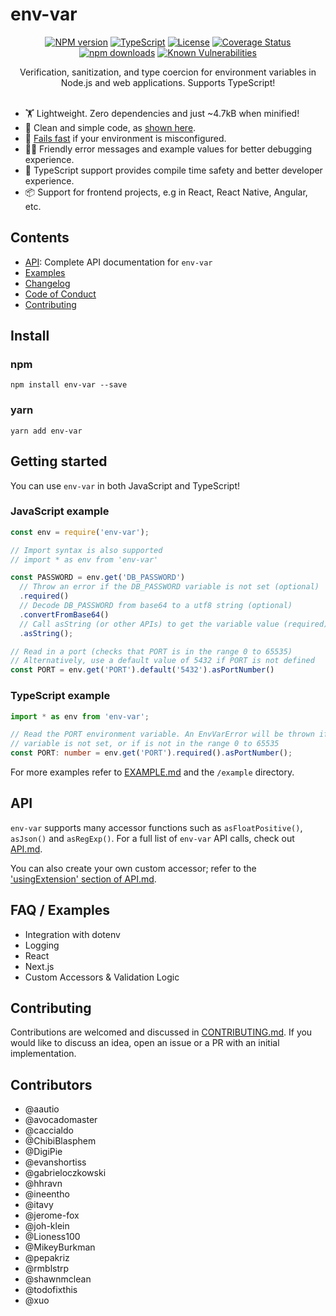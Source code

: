 # env-var

<div align="center">

[![NPM version](https://img.shields.io/npm/v/env-var.svg?style=flat)](https://www.npmjs.com/package/env-var)
[![TypeScript](https://badgen.net/npm/types/env-var)](http://www.typescriptlang.org/)
[![License](https://badgen.net/npm/license/env-var)](https://opensource.org/licenses/MIT)
[![Coverage Status](https://coveralls.io/repos/github/evanshortiss/env-var/badge.svg?branch=master)](https://coveralls.io/github/evanshortiss/env-var?branch=master)
[![npm downloads](https://img.shields.io/npm/dm/env-var.svg?style=flat)](https://www.npmjs.com/package/env-var)
[![Known Vulnerabilities](https://snyk.io//test/github/evanshortiss/env-var/badge.svg?targetFile=package.json)](https://snyk.io//test/github/evanshortiss/env-var?targetFile=package.json)


Verification, sanitization, and type coercion for environment variables in Node.js and web applications. Supports TypeScript!
<br>
<br>
</div>

* 🏋 Lightweight. Zero dependencies and just ~4.7kB when minified!
* 🧹 Clean and simple code, as [shown here](https://gist.github.com/evanshortiss/0cb049bf676b6138d13384671dad750d).
* 🚫 [Fails fast](https://en.wikipedia.org/wiki/Fail-fast) if your environment is misconfigured.
* 👩‍💻 Friendly error messages and example values for better debugging experience.
* 🎉 TypeScript support provides compile time safety and better developer experience.
* 📦 Support for frontend projects, e.g in React, React Native, Angular, etc.

## Contents

- [API](API.md): Complete API documentation for `env-var`
- [Examples](EXAMPLE.md)
- [Changelog](CHANGELOG.md)
- [Code of Conduct](CODE_OF_CONDUCT.md)
- [Contributing](CONTRIBUTING.md)

## Install

### npm

```shell
npm install env-var --save
```

### yarn

```shell
yarn add env-var
```

## Getting started

You can use `env-var` in both JavaScript and TypeScript!

### JavaScript example

```js
const env = require('env-var');

// Import syntax is also supported
// import * as env from 'env-var'

const PASSWORD = env.get('DB_PASSWORD')
  // Throw an error if the DB_PASSWORD variable is not set (optional)
  .required()
  // Decode DB_PASSWORD from base64 to a utf8 string (optional)
  .convertFromBase64()
  // Call asString (or other APIs) to get the variable value (required)
  .asString();

// Read in a port (checks that PORT is in the range 0 to 65535)
// Alternatively, use a default value of 5432 if PORT is not defined
const PORT = env.get('PORT').default('5432').asPortNumber()
```

### TypeScript example

```ts
import * as env from 'env-var';

// Read the PORT environment variable. An EnvVarError will be thrown if the
// variable is not set, or if is not in the range 0 to 65535
const PORT: number = env.get('PORT').required().asPortNumber();
```

For more examples refer to [EXAMPLE.md](EXAMPLE.md) and the `/example`
directory.

## API

`env-var` supports many accessor functions such as `asFloatPositive()`, `asJson()` and `asRegExp()`. For a full list of `env-var` API calls, check out [API.md](API.md).

You can also create your own custom accessor; refer to the ['usingExtension' section of API.md](API.md#usingExtension).

## FAQ / Examples

* Integration with dotenv
* Logging
* React
* Next.js
* Custom Accessors & Validation Logic

## Contributing

Contributions are welcomed and discussed in [CONTRIBUTING.md](CONTRIBUTING.md). If you would like to discuss an idea, open an issue or a PR with an initial implementation.

## Contributors

* @aautio
* @avocadomaster
* @caccialdo
* @ChibiBlasphem
* @DigiPie
* @evanshortiss
* @gabrieloczkowski
* @hhravn
* @ineentho
* @itavy
* @jerome-fox
* @joh-klein
* @Lioness100
* @MikeyBurkman
* @pepakriz
* @rmblstrp
* @shawnmclean
* @todofixthis
* @xuo
